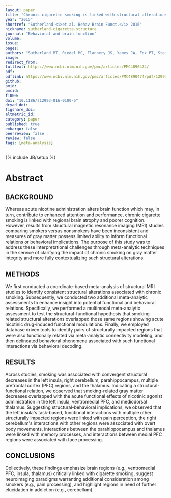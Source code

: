 ```yaml
---
layout: paper
title: "Chronic cigarette smoking is linked with structural alterations in brain regions showing acute nicotinic drug-induced functional modulations."
year: "2015"
shortref: "Sutherland <i>et al. Behav Brain Funct.</i> 2016"
nickname: sutherland-cigarette-structure
journal: "Behavioral and brain function"
volume:
issue:
pages:
authors: "Sutherland MT, Riedel MC, Flannery JS, Yanes JA, Fox PT, Stein EA, Laird AR"
image:
redirect_from:
fulltext: https://www.ncbi.nlm.nih.gov/pmc/articles/PMC4890474/
pdf:
pdflink: https://www.ncbi.nlm.nih.gov/pmc/articles/PMC4890474/pdf/12993_2016_Article_100.pdf
github:
pmid:
pmcid:
f1000:
doi: "10.1186/s12993-016-0100-5"
dryad_doi:
figshare_doi:
altmetric_id:
category: paper
published: true
embargo: false
peerreview: false
review: false
tags: [meta-analysis]
---
```

{% include JB/setup %}

# Abstract

## BACKGROUND
Whereas acute nicotine administration alters brain function which may, in turn, contribute to enhanced attention and performance, chronic cigarette smoking is linked with regional brain atrophy and poorer cognition. However, results from structural magnetic resonance imaging (MRI) studies comparing smokers versus nonsmokers have been inconsistent and measures of gray matter possess limited ability to inform functional relations or behavioral implications. The purpose of this study was to address these interpretational challenges through meta-analytic techniques in the service of clarifying the impact of chronic smoking on gray matter integrity and more fully contextualizing such structural alterations.

## METHODS
We first conducted a coordinate-based meta-analysis of structural MRI studies to identify consistent structural alterations associated with chronic smoking. Subsequently, we conducted two additional meta-analytic assessments to enhance insight into potential functional and behavioral relations. Specifically, we performed a multimodal meta-analytic assessment to test the structural-functional hypothesis that smoking-related structural alterations overlapped those same regions showing acute nicotinic drug-induced functional modulations. Finally, we employed database driven tools to identify pairs of structurally impacted regions that were also functionally related via meta-analytic connectivity modeling, and then delineated behavioral phenomena associated with such functional interactions via behavioral decoding.

## RESULTS
Across studies, smoking was associated with convergent structural decreases in the left insula, right cerebellum, parahippocampus, multiple prefrontal cortex (PFC) regions, and the thalamus. Indicating a structural-functional relation, we observed that smoking-related gray matter decreases overlapped with the acute functional effects of nicotinic agonist administration in the left insula, ventromedial PFC, and mediodorsal thalamus. Suggesting structural-behavioral implications, we observed that the left insula's task-based, functional interactions with multiple other structurally impacted regions were linked with pain perception, the right cerebellum's interactions with other regions were associated with overt body movements, interactions between the parahippocampus and thalamus were linked with memory processes, and interactions between medial PFC regions were associated with face processing.

## CONCLUSIONS
Collectively, these findings emphasize brain regions (e.g., ventromedial PFC, insula, thalamus) critically linked with cigarette smoking, suggest neuroimaging paradigms warranting additional consideration among smokers (e.g., pain processing), and highlight regions in need of further elucidation in addiction (e.g., cerebellum).
